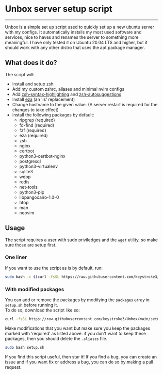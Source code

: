 # Unbox server setup script

---

Unbox is a simple set up script used to quickly set up a new ubuntu server with my configs. It automatically installs my most used software and services,
nice to haves and renames the server to something more meaningful. I have only tested it on Ubuntu 20.04 LTS and higher, but it should work with any other distro that uses the apt package manager.

## What does it do?
The script will:
 - Install and setup zsh
 - Add my custom zshrc, aliases and minimal nvim configs
 - Add [zsh-syntax-highlighting](https://github.com/zsh-users/zsh-syntax-highlighting/) and [zsh-autosuggestions](https://github.com/zsh-users/zsh-syntax-highlighting/archive/refs/heads/master.zip)
 - Install [eza](https://eza.rocks) (an 'ls' replacement)
 - Change hostname to the given value. (A server restart is required for the changes to take effect)
 - Install the following packages by default:
    - ripgrep (required)
    - fd-find (required)
    - fzf (required)
    - eza (required)
    - zsh
    - nginx
    - certbot
    - python3-certbot-nginx
    - postgresql
    - python3-virtualenv
    - sqlite3
    - webp
    - redis
    - net-tools
    - python3-pip
    - libpangocairo-1.0-0
    - htop
    - man
    - neovim  


## Usage

The script requires a user with sudo priviledges and the `wget` utility, so make sure those are setup first.

### One liner
If you want to use the script as is by default, run:
```bash
sudo bash -c $(curl -fsSL https://raw.githubusercontent.com/keystroke3/Unbox/main/setup.sh)
```

### With modified packages
You can add or remove the packages by modifying the `packages` array in `setup.sh` before running it.  
To do so, download the script like so:
```bash
curl -fsSL https://raw.githubusercontent.com/keystroke3/Unbox/main/setup.sh > setup.sh
```
Make modifications that you want but make sure you keep the packages marked with 'required' as listed above. if you don't want to keep these packages, then you should delete the `.aliases` file.

```bash
sudo bash setup.sh
```
If you find this script useful, then star it! If you find a bug, you can create an issue and if you want fix or address a bug, you can do so by making a pull request.

